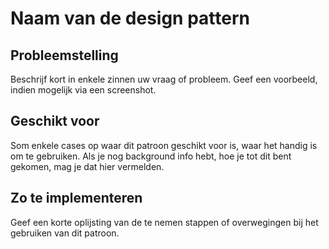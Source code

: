 # Naam van de design pattern

## Probleemstelling
Beschrijf kort in enkele zinnen uw vraag of probleem. Geef een voorbeeld, indien mogelijk via een screenshot.

## Geschikt voor
Som enkele cases op waar dit patroon geschikt voor is, waar het handig is om te gebruiken. Als je nog background info hebt, hoe je tot dit bent gekomen, mag je dat hier vermelden.

## Zo te implementeren
Geef een korte oplijsting van de te nemen stappen of overwegingen bij het gebruiken van dit patroon.